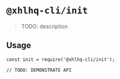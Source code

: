 # `@xhlhq-cli/init`

> TODO: description

## Usage

```
const init = require('@xhlhq-cli/init');

// TODO: DEMONSTRATE API
```
